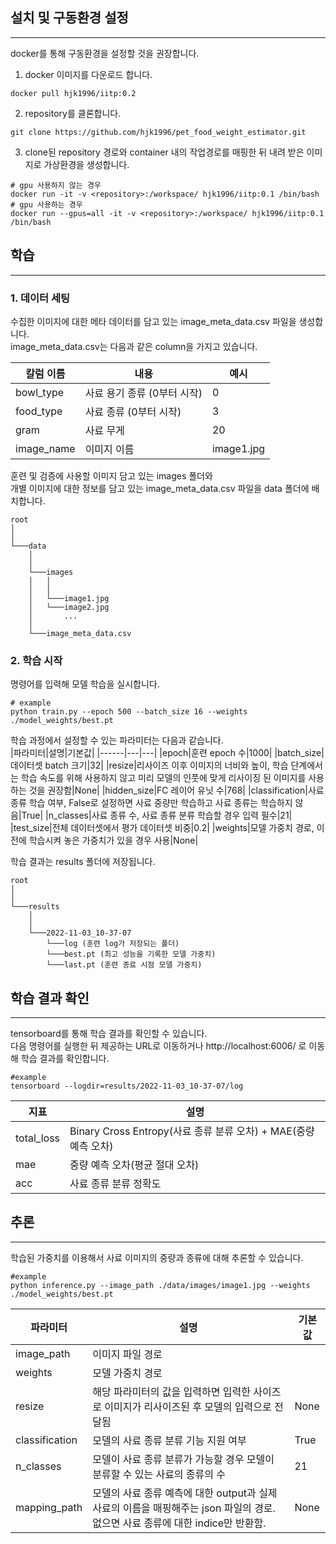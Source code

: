 ## 설치 및 구동환경 설정
---
docker를 통해 구동환경을 설정할 것을 권장합니다.  

1. docker 이미지를 다운로드 합니다.
```
docker pull hjk1996/iitp:0.2
```  
  
2. repository를 클론합니다. 
```
git clone https://github.com/hjk1996/pet_food_weight_estimator.git
```
  
3. clone된 repository 경로와 container 내의 작업경로를 매핑한 뒤 내려 받은 이미지로 가상환경을 생성합니다.
```
# gpu 사용하지 않는 경우
docker run -it -v <repository>:/workspace/ hjk1996/iitp:0.1 /bin/bash
# gpu 사용하는 경우
docker run --gpus=all -it -v <repository>:/workspace/ hjk1996/iitp:0.1 /bin/bash
```
   
## 학습
---
### 1. 데이터 세팅
수집한 이미지에 대한 메타 데이터를 담고 있는 image_meta_data.csv 파일을 생성합니다.  
image_meta_data.csv는 다음과 같은 column을 가지고 있습니다.  
  
|칼럼 이름|내용|예시|
|------|---|---|
|bowl_type|사료 용기 종류 (0부터 시작)|0|
|food_type|사료 종류 (0부터 시작)|3|
|gram|사료 무게|20|
|image_name|이미지 이름|image1.jpg|
   
훈련 및 검증에 사용할 이미지 담고 있는 images 폴더와   
개별 이미지에 대한 정보를 담고 있는 image_meta_data.csv 파일을 data 폴더에 배치합니다.
  ```
  root
  │   
  │   
  └───data
      │   
      │   
      └───images
      │   │   
      │   │   
      │   └───image1.jpg
      │   └───image2.jpg
      │       ...
      │
      └───image_meta_data.csv
  ```
  
### 2. 학습 시작
명령어를 입력해 모델 학습을 실시합니다.  
```
# example
python train.py --epoch 500 --batch_size 16 --weights ./model_weights/best.pt
```
  
학습 과정에서 설정할 수 있는 파라미터는 다음과 같습니다.  
|파라미터|설명|기본값|
|------|---|---|
|epoch|훈련 epoch 수|1000|
|batch_size|데이터셋 batch 크기|32|
|resize|리사이즈 이후 이미지의 너비와 높이, 학습 단계에서는 학습 속도를 위해 사용하지 않고 미리 모델의 인풋에 맞게 리사이징 된 이미지를 사용하는 것을 권장함|None|
|hidden_size|FC 레이어 유닛 수|768|
|classification|사료 종류 학습 여부, False로 설정하면 사료 중량만 학습하고 사료 종류는 학습하지 않음|True|
|n_classes|사료 종류 수, 사료 종류 분류 학습할 경우 입력 필수|21|
|test_size|전체 데이터셋에서 평가 데이터셋 비중|0.2|
|weights|모델 가중치 경로, 이전에 학습시켜 놓은 가중치가 있을 경우 사용|None|
  
학습 결과는 results 폴더에 저장됩니다.
```
root
│   
│   
└───results
    │   
    │   
    └───2022-11-03_10-37-07
        └───log (훈련 log가 저장되는 폴더)
        └───best.pt (최고 성능을 기록한 모델 가중치)
        └───last.pt (훈련 종료 시점 모델 가중치)
```
  
## 학습 결과 확인
---
tensorboard를 통해 학습 결과를 확인할 수 있습니다.  
다음 명령어를 실행한 뒤 제공하는 URL로 이동하거나 http://localhost:6006/ 로 이동해 학습 결과를 확인합니다.
```
#example
tensorboard --logdir=results/2022-11-03_10-37-07/log
```
  
|지표|설명|
|------|---|
|total_loss|Binary Cross Entropy(사료 종류 분류 오차) + MAE(중량 예측 오차)|
|mae|중량 예측 오차(평균 절대 오차)|
|acc|사료 종류 분류 정확도|


## 추론
---
학습된 가중치를 이용해서 사료 이미지의 중량과 종류에 대해 추론할 수 있습니다.
  
```
#example
python inference.py --image_path ./data/images/image1.jpg --weights ./model_weights/best.pt
```
|파라미터|설명|기본값|
|------|---|---|
|image_path|이미지 파일 경로||
|weights|모델 가중치 경로||
|resize|해당 파라미터의 값을 입력하면 입력한 사이즈로 이미지가 리사이즈된 후 모델의 입력으로 전달됨|None|
|classification|모델의 사료 종류 분류 기능 지원 여부|True|
|n_classes|모델이 사료 종류 분류가 가능할 경우 모델이 분류할 수 있는 사료의 종류의 수|21|
|mapping_path|모델의 사료 종류 예측에 대한 output과 실제 사료의 이름을 매핑해주는 json 파일의 경로. 없으면 사료 종류에 대한 indice만 반환함.|None|
